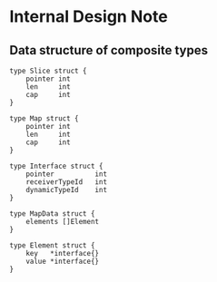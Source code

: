 # Internal Design Note

## Data structure of composite types

```
type Slice struct {
	pointer int
	len     int
	cap     int
}

type Map struct {
	pointer int
	len     int
	cap     int
}

type Interface struct {
	pointer          int
	receiverTypeId   int
	dynamicTypeId    int
}

type MapData struct {
	elements []Element
}

type Element struct {
	key   *interface{}
	value *interface{}
}
```

